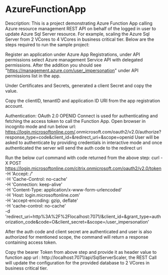 # AzureFunctionApp
Description:
This is a project demonstrating Azure Function App calling Azure resource management REST API on behalf of the logged in user to update Azure Sql Server resource. For example, scaling the Azure Sql Server from 2 VCores to 4 VCores in business critical tier.
Below are the steps required to run the sample project:

Register an application under Azure App Registrations, under API permissions select Azure management Service API with delegated permissions. After the addition you should see "https://management.azure.com/user_impersonation" under API permissions list in the app.

Under Certificates and Secrets, generated a client Secret and copy the value.

Copy the clientID, tenantID and application ID URI from the app registration account.

Authentication:
OAuth 2.0 OPENID Connect is used for authenticating and fetching the access token to call the Function App.
Open browser in incognito mode and run below url:
https://login.microsoftonline.com/<tenantName>.onmicrosoft.com/oauth2/v2.0/authorize?response_type=code&client_id=<clientID from App Registration>&redirect_uri=<redirect uri from app registration>&scope=openid
User will be asked to authenticate by providing credentials in interactive mode and once authenticated the server will send the auth code to the redirect uri
  
Run the below curl command with code returned from the above step:
curl -X POST \
  https://login.microsoftonline.com/citrix.onmicrosoft.com/oauth2/v2.0/token \
  -H 'Accept: */*' \
  -H 'Cache-Control: no-cache' \
  -H 'Connection: keep-alive' \
  -H 'Content-Type: application/x-www-form-urlencoded' \
  -H 'Host: login.microsoftonline.com' \
  -H 'accept-encoding: gzip, deflate' \
  -H 'cache-control: no-cache' \
  -d 'redirect_uri=http%3A%2F%2Flocalhost:7071/&client_id=<clientID from App Registration>&grant_type=authorization_code&code=O&client_secret=<client secret from app regisration>&scope=<application 
 ID URI>/user_impersonation'
  
  After the auth code and client secret are authenticated and user is also authorized for mentioned scope, the command will return a response containing access token.
  
  Copy the bearer Token from above step and provide it as header value to function app url : http://localhost:7071/api/SqlServerScaler, the REST Call will update the configuration for the provided database to 2 VCores in business critical tier.
 
  
  

